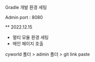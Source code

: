 Gradle 개발 환경 세팅

Admin port : 8080 

** 2022.12.15 
- 멀티 모듈 환경 세팅
- 메인 페이지 호출

cyworld 폴더 > admin 폴더 > git link paste

